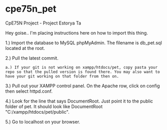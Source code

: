 # cpe75n_pet
CpE75N Project - Project Estorya Ta

Hey goise.. I'm placing instructions here on how to import this thing.

1.) Import the database to MySQL phpMyAdmin. The filename is db_pet.sql located at the root.

2.) Pull the latest commit.

	a.) If your git is not working on xampp/htdocs/pet, copy pasta your repo so that the pulled version is found there. You may also want to have your git working on that folder from then on.

3.) Pull out your XAMPP control panel. On the Apache row, click on config then select httpd.conf.

4.) Look for the line that says DocumentRoot. Just point it to the public folder of pet. It should look like
DocumentRoot "C:/xampp/htdocs/pet/public".

5.) Go to localhost on your browser.